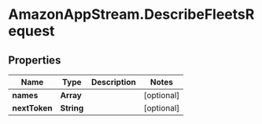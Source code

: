 # AmazonAppStream.DescribeFleetsRequest

## Properties

Name | Type | Description | Notes
------------ | ------------- | ------------- | -------------
**names** | **Array** |  | [optional] 
**nextToken** | **String** |  | [optional] 



